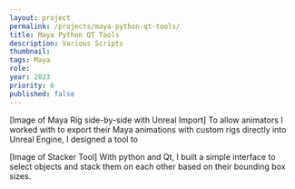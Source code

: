 ```yaml
---
layout: project
permalink: /projects/maya-python-qt-tools/
title: Maya Python QT Tools
description: Various Scripts
thumbnail: 
tags: Maya
role: 
year: 2023
priority: 6
published: false
---
```


[Image of Maya Rig side-by-side with Unreal Import]
To allow animators I worked with to export their Maya animations with custom rigs directly into Unreal Engine, I designed a tool to 

[Image of Stacker Tool]
With python and Qt, I built a simple interface to select objects and stack them on each other based on their bounding box sizes.
